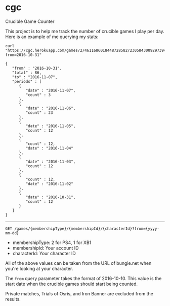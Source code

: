 # cgc

Crucible Game Counter

This project is to help me track the number of crucible games I play per day.
Here is an example of me querying my stats:

```
curl "https://cgc.herokuapp.com/games/2/4611686018448728582/2305843009297394104?from=2016-10-31"

{
   "from" : "2016-10-31",
   "total" : 86,
   "to" : "2016-11-07",
   "periods" : [
      {
         "date" : "2016-11-07",
         "count" : 3
      },
      {
         "date" : "2016-11-06",
         "count" : 23
      },
      {
         "date" : "2016-11-05",
         "count" : 12
      },
      {
         "count" : 12,
         "date" : "2016-11-04"
      },
      {
         "date" : "2016-11-03",
         "count" : 12
      },
      {
         "count" : 12,
         "date" : "2016-11-02"
      },
      {
         "date" : "2016-10-31",
         "count" : 12
      }
   ]
}
```

---

```
GET /games/{membershipType}/{membershipId}/{characterId}?from={yyyy-mm-dd}
```

* membershipType: 2 for PS4, 1 for XB1
* membershipId: Your account ID
* characterId: Your character ID

All of the above values can be taken from the URL of bungie.net when you're
looking at your character.

The `from` query parameter takes the format of 2016-10-10. This value is the
start date when the crucible games should start being counted.

Private matches, Trials of Osris, and Iron Banner are excluded from the results.
